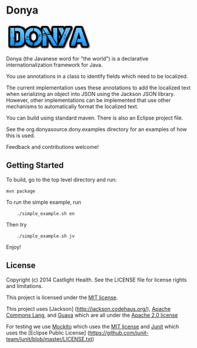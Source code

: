# Donya

![Donya Logo](https://github.com/castlight/donya/blob/master/src/main/resources/donya.png)

Donya (the Javanese word for "the world") is a declarative internationalization framework for Java.

You use annotations in a class to identify fields which need to be localized.  

The current implementation uses these annotations to add the localized text when serializing an object
into JSON using the Jackson JSON library.  However, other implementations can be implemented that use
other mechanisms to automatically format the localized text.

You can build using standard maven.  There is also an Eclipse project file.

See the org.donyasource.dony.examples directory for an examples of how this is used.

Feedback and contributions welcome!

## Getting Started
	
To build, go to the top level directory and run:
	
	mvn package

To run the simple example, run 

        ./simple_example.sh en
        
Then try

        ./simple_example.sh jv
        
Enjoy!

## License

Copyright (c) 2014 Castlight Health. See the LICENSE file for license rights and limitations.

This project is licensed under the [MIT license](http://opensource.org/licenses/MIT).

This project uses [Jackson] (http://jackson.codehaus.org/), [Apache Commons Lang](http://commons.apache.org/proper/commons-lang/), and [Guava](https://code.google.com/p/guava-libraries/) which are all under the [Apache 2.0 license](http://www.apache.org/licenses/LICENSE-2.0)

For testing we use [Mockito](https://code.google.com/p/mockito/) which uses the [MIT license](http://opensource.org/licenses/MIT) and [Junit](http://junit.org/) which uses the [Eclipse Public License] (https://github.com/junit-team/junit/blob/master/LICENSE.txt)

